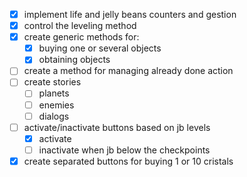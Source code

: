 - [x] implement life and jelly beans counters and gestion
- [x] control the leveling method
- [x] create generic methods for:
	- [x] buying one or several objects
	- [x] obtaining objects 
- [ ] create a method for managing already done action
- [ ] create stories
	- [ ] planets
	- [ ] enemies
	- [ ] dialogs
- [ ] activate/inactivate buttons based on jb levels
	- [x] activate
	- [ ] inactivate when jb below the checkpoints
- [x] create separated buttons for buying 1 or 10 cristals